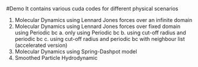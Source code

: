 #Demo
It contains various cuda codes for different physical scenarios

1. Molecular Dynamics using Lennard Jones forces over an infinite domain
2. Molecular Dynamics using Lennard Jones forces over fixed domain using Periodic bc
   a. only using Periodic bc
   b. using cut-off radius and periodic bc
   c. using cut-off radius and periodic bc with neighbour list (accelerated version)
3. Molecular Dynamics using Spring-Dashpot model
4. Smoothed Particle Hydrodynamic
